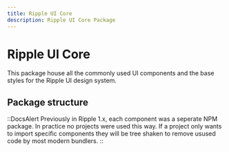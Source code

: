```yaml
---
title: Ripple UI Core
description: Ripple UI Core Package
---
```


# Ripple UI Core

This package house all the commonly used UI components and the base styles for the Ripple UI design system.


## Package structure

::DocsAlert
Previously in Ripple 1.x, each component was a seperate NPM package. In practice no projects were used this way. If a project only wants to import specific components they will be tree shaken to remove usused code by most modern bundlers.
::

